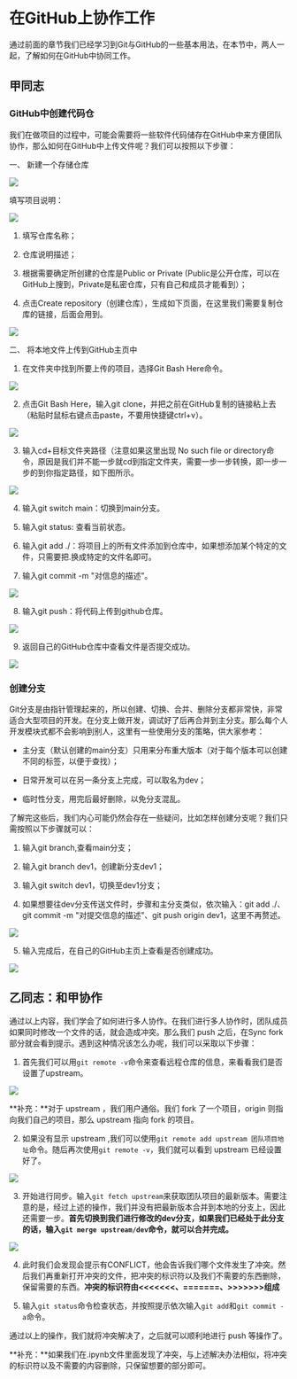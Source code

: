 # 在GitHub上协作工作

通过前面的章节我们已经学习到Git与GitHub的一些基本用法，在本节中，两人一起，了解如何在GitHub中协同工作。

## 甲同志

### GitHub中创建代码仓

我们在做项目的过程中，可能会需要将一些软件代码储存在GitHub中来方便团队协作，那么如何在GitHub中上传文件呢？我们可以按照以下步骤：

一、 新建一个存储仓库

![](../img/1创建仓库.jpg)

填写项目说明：

![](../img/2创建仓库.jpg)

1. 填写仓库名称；

2. 仓库说明描述；

3. 根据需要确定所创建的仓库是Public or Private (Public是公开仓库，可以在GitHub上搜到，Private是私密仓库，只有自己和成员才能看到）；

4. 点击Create repository（创建仓库），生成如下页面，在这里我们需要复制仓库的链接，后面会用到。

![](../img/3创建仓库.jpg)

二、 将本地文件上传到GitHub主页中

1. 在文件夹中找到所要上传的项目，选择Git Bash Here命令。

![](../img/3.png)

2. 点击Git Bash Here，输入git clone，并把之前在GitHub复制的链接粘上去（粘贴时鼠标右键点击paste，不要用快捷键ctrl+v）。

![](../img/clone.jpg)

3. 输入cd+目标文件夹路径（注意如果这里出现 No such file or directory命令，原因是我们并不能一步就cd到指定文件夹，需要一步一步转换，即一步一步的到你指定路径，如下图所示。

![](../img/cd步骤.jpg)

4. 输入git switch main：切换到main分支。

5. 输入git status: 查看当前状态。

6. 输入git add ./：将项目上的所有文件添加到仓库中，如果想添加某个特定的文件，只需要把.换成特定的文件名即可。

7. 输入git commit -m "对信息的描述"。
      
![](../img/main.jpg)
      
8. 输入git push：将代码上传到github仓库。
      
![](../img/2main分支.jpg)

9. 返回自己的GitHub仓库中查看文件是否提交成功。

![](../img/3main分支.png)

### 创建分支

Git分支是由指针管理起来的，所以创建、切换、合并、删除分支都非常快，非常适合大型项目的开发。在分支上做开发，调试好了后再合并到主分支。那么每个人开发模块式都不会影响到别人，这里有一些使用分支的策略，供大家参考：
- 主分支（默认创建的main分支）只用来分布重大版本（对于每个版本可以创建不同的标签，以便于查找）；

- 日常开发可以在另一条分支上完成，可以取名为dev；

- 临时性分支，用完后最好删除，以免分支混乱。

了解完这些后，我们内心可能仍然会存在一些疑问，比如怎样创建分支呢？我们只需按照以下步骤就可以：

1. 输入git branch,查看main分支；

2. 输入git branch dev1，创建新分支dev1；

3. 输入git switch dev1，切换至dev1分支；

4. 如果想要往dev分支传送文件时，步骤和主分支类似，依次输入：git add ./、 git commit -m "对提交信息的描述"、git push origin dev1，这里不再赘述。
       
![](../img/dev.jpg)
       
5. 输入完成后，在自己的GitHub主页上查看是否创建成功。

![](../img/dev分支查看.png)

## 乙同志：和甲协作

通过以上内容，我们学会了如何进行多人协作。在我们进行多人协作时，团队成员如果同时修改一个文件的话，就会造成冲突。那么我们 push 之后，在Sync fork部分就会看到提示。遇到这种情况该怎么办呢，我们可以采取以下步骤：

1. 首先我们可以用`git remote -v`命令来查看远程仓库的信息，来看看我们是否设置了upstream。

![](../img/6.2.1.png)

**补充：**对于 upstream ，我们用户通俗。我们 fork 了一个项目，origin 则指向我们自己的项目，那么 upstream 指向 fork 的项目。

2. 如果没有显示 upstream ,我们可以使用`git remote add upstream 团队项目地址`命令。随后再次使用`git remote -v`，我们就可以看到 upstream 已经设置好了。

![](../img/6.2.2.png)

3. 开始进行同步。输入`git fetch upstream`来获取团队项目的最新版本。需要注意的是，经过上述的操作，我们并没有把最新版本合并到本地的分支上，因此还需要一步。**首先切换到我们进行修改的dev分支，如果我们已经处于此分支的话，输入`git merge upstream/dev`命令，就可以合并完成。**

![](../img/6.2.3.png)

4. 此时我们会发现会提示有CONFLICT，他会告诉我们哪个文件发生了冲突。然后我们再重新打开冲突的文件，把冲突的标识符以及我们不需要的东西删除，保留需要的东西。**冲突的标识符由<<<<<<<、=======、>>>>>>>组成**

5. 输入`git status`命令检查状态，并按照提示依次输入`git add`和`git commit -a`命令。

通过以上的操作，我们就将冲突解决了，之后就可以顺利地进行 push 等操作了。

**补充：**如果我们在.ipynb文件里面发现了冲突，与上述解决办法相似，将冲突的标识符以及不需要的内容删除，只保留想要的部分即可。

